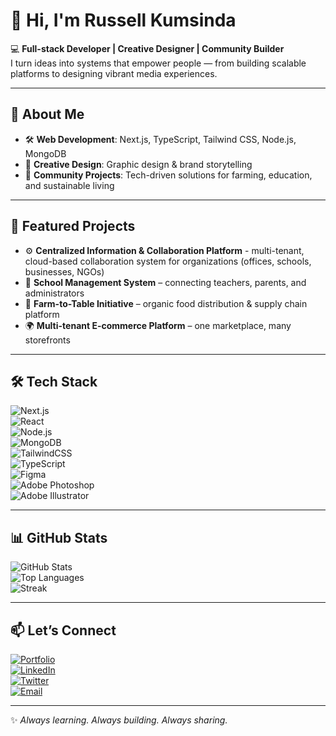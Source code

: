 # 👋 Hi, I'm Russell Kumsinda

💻 **Full-stack Developer | Creative Designer | Community Builder**  
I turn ideas into systems that empower people — from building scalable platforms to designing vibrant media experiences.  

---

## 🌟 About Me
- 🛠 **Web Development**: Next.js, TypeScript, Tailwind CSS, Node.js, MongoDB  
- 🎨 **Creative Design**: Graphic design & brand storytelling  
- 🌱 **Community Projects**: Tech-driven solutions for farming, education, and sustainable living  

---

## 🚀 Featured Projects
- ⚙️ **Centralized Information & Collaboration Platform** - multi-tenant, cloud-based collaboration system for organizations (offices, schools, businesses, NGOs)
- 🏫 **School Management System** – connecting teachers, parents, and administrators  
- 🌱 **Farm-to-Table Initiative** – organic food distribution & supply chain platform  
- 🌍 **Multi-tenant E-commerce Platform** – one marketplace, many storefronts  

---

## 🛠️ Tech Stack
![Next.js](https://img.shields.io/badge/Next.js-000000?style=for-the-badge&logo=nextdotjs&logoColor=white)  
![React](https://img.shields.io/badge/React-20232a?style=for-the-badge&logo=react&logoColor=61dafb)  
![Node.js](https://img.shields.io/badge/Node.js-339933?style=for-the-badge&logo=nodedotjs&logoColor=white)  
![MongoDB](https://img.shields.io/badge/MongoDB-4ea94b?style=for-the-badge&logo=mongodb&logoColor=white)  
![TailwindCSS](https://img.shields.io/badge/Tailwind_CSS-06B6D4?style=for-the-badge&logo=tailwindcss&logoColor=white)  
![TypeScript](https://img.shields.io/badge/TypeScript-3178C6?style=for-the-badge&logo=typescript&logoColor=white)  
![Figma](https://img.shields.io/badge/Figma-F24E1E?style=for-the-badge&logo=figma&logoColor=white)  
![Adobe Photoshop](https://img.shields.io/badge/Adobe%20Photoshop-31A8FF?style=for-the-badge&logo=adobephotoshop&logoColor=white)  
![Adobe Illustrator](https://img.shields.io/badge/Adobe%20Illustrator-FF9A00?style=for-the-badge&logo=adobeillustrator&logoColor=white)  

---

## 📊 GitHub Stats
![GitHub Stats](https://github-readme-stats.vercel.app/api?username=Russ-901&show_icons=true&theme=tokyonight)  
![Top Languages](https://github-readme-stats.vercel.app/api/top-langs/?username=Russ-901&layout=compact&theme=tokyonight)  
![Streak](https://streak-stats.demolab.com?user=Russ-901&theme=tokyonight&hide_border=true)  

---

## 📫 Let’s Connect
[![Portfolio](https://img.shields.io/badge/🌐%20Portfolio-blue?style=for-the-badge)](https://yourwebsite.com)  
[![LinkedIn](https://img.shields.io/badge/LinkedIn-0A66C2?style=for-the-badge&logo=linkedin&logoColor=white)](https://linkedin.com/in/yourprofile)  
[![Twitter](https://img.shields.io/badge/Twitter-1DA1F2?style=for-the-badge&logo=twitter&logoColor=white)](https://twitter.com/yourhandle)  
[![Email](https://img.shields.io/badge/Email-D14836?style=for-the-badge&logo=gmail&logoColor=white)](mailto:rruss5702@gmail.com)  

---

✨ *Always learning. Always building. Always sharing.*  
